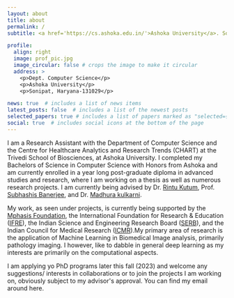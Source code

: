 ```yaml
---
layout: about
title: about
permalink: /
subtitle: <a href='https://cs.ashoka.edu.in/'>Ashoka University</a>. Sonipat India.

profile:
  align: right
  image: prof_pic.jpg
  image_circular: false # crops the image to make it circular
  address: >
    <p>Dept. Computer Science</p>
    <p>Ashoka University</p>
    <p>Sonipat, Haryana-131029</p>

news: true  # includes a list of news items
latest_posts: false  # includes a list of the newest posts
selected_papers: true # includes a list of papers marked as "selected={true}"
social: true  # includes social icons at the bottom of the page
---
```


I am a Research Assistant with the Department of Computer Science and the Centre for Healthcare Analytics and Research Trends (CHART) at the Trivedi School of Biosciences, at Ashoka University. I completed my Bachelors of Science in Computer Science with Honors from Ashoka and am currently enrolled in a year long post-graduate diploma in advanced studies and research, where I am working on a thesis as well as numerous research projects. I am currently being advised by Dr. [Rintu Kutum](https://scholar.google.co.in/citations?user=obeyQMUAAAAJ&hl=en), Prof. [Subhashis Banerjee](https://www.cse.iitd.ac.in/~suban/), and Dr. [Madhura kulkarni](https://scholar.google.com/citations?user=FBte5g0AAAAJ&hl=en). 

My work, as seen under projects, is currently being supported by the [Mphasis Foundation](https://www.mphasis.com/home.html), the International Foundation for Research & Education ([IFRE](http://ifre.org.in/)), the Indian Science and Engineering Research Board ([SERB](https://www.serbonline.in/SERB/HomePage)), and the Indian Council for Medical Research ([ICMR](https://www.icmr.gov.in/)).My primary area of research is the application of Machine Learning in Biomedical Image analysis, primarily pathology imaging. I however, like to dabble in general deep learning as my interests are primarily on the computational aspects. 

I am applying yo PhD programs later this fall (2023) and welcome any suggestions/ interests in collaborations or to join the projects I am working on, obviously subject to my advisor's approval. You can find my email around here.
